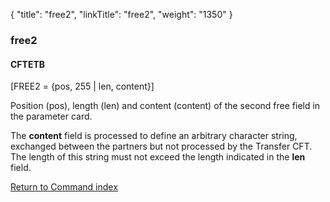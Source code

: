 {
    "title": "free2",
    "linkTitle": "free2",
    "weight": "1350"
}<span id="free2"></span>

### free2

#### CFTETB

\[FREE2 = {pos, 255 | len,
content}\]

Position (pos), length (len) and content (content) of the second free
field in the parameter card.

The **content** field is processed
to define an arbitrary character string, exchanged between the partners
but not processed by the <span class="mc-variable axway_variables.Component_Short_Name variable">Transfer CFT</span>. The length of this string
must not exceed the length indicated in the <span style="font-weight: bold;">len</span>
field.

[Return to Command index](../../)
